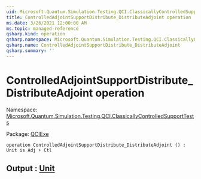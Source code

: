 ```yaml
---
uid: Microsoft.Quantum.Simulation.Testing.QCI.ClassicallyControlledSupportTests.ControlledAdjointSupportDistribute_DistributeAdjoint
title: ControlledAdjointSupportDistribute_DistributeAdjoint operation
ms.date: 3/26/2021 12:00:00 AM
ms.topic: managed-reference
qsharp.kind: operation
qsharp.namespace: Microsoft.Quantum.Simulation.Testing.QCI.ClassicallyControlledSupportTests
qsharp.name: ControlledAdjointSupportDistribute_DistributeAdjoint
qsharp.summary: ''
---
```


# ControlledAdjointSupportDistribute_DistributeAdjoint operation

Namespace: [Microsoft.Quantum.Simulation.Testing.QCI.ClassicallyControlledSupportTests](xref:Microsoft.Quantum.Simulation.Testing.QCI.ClassicallyControlledSupportTests)

Package: [QCIExe](https://nuget.org/packages/QCIExe)




```qsharp
operation ControlledAdjointSupportDistribute_DistributeAdjoint () : Unit is Adj + Ctl
```


## Output : [Unit](xref:microsoft.quantum.lang-ref.unit)

